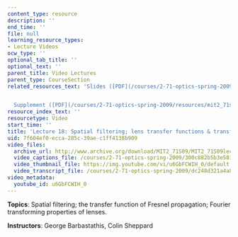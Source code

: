 ```yaml
---
content_type: resource
description: ''
end_time: ''
file: null
learning_resource_types:
- Lecture Videos
ocw_type: ''
optional_tab_title: ''
optional_text: ''
parent_title: Video Lectures
parent_type: CourseSection
related_resources_text: 'Slides ([PDF](/courses/2-71-optics-spring-2009/resources/mit2_71s09_lec18))


  Supplement ([PDF](/courses/2-71-optics-spring-2009/resources/mit2_71s09_supp18))'
resource_index_text: ''
resourcetype: Video
start_time: ''
title: 'Lecture 18: Spatial filtering; lens transfer functions & transforms'
uid: 7f604ef0-ecca-285c-39ae-c1ff4138b909
video_files:
  archive_url: http://www.archive.org/download/MIT2_71S09/MIT2_71S09lec18_300k.mp4
  video_captions_file: /courses/2-71-optics-spring-2009/300c882b5b3e58198577a32179559a0d_u6GbFCWIH_0.vtt
  video_thumbnail_file: https://img.youtube.com/vi/u6GbFCWIH_0/default.jpg
  video_transcript_file: /courses/2-71-optics-spring-2009/dc248d321a4a889ee1f863f4e6891397_u6GbFCWIH_0.pdf
video_metadata:
  youtube_id: u6GbFCWIH_0
---
```


**Topics**: Spatial filtering; the transfer function of Fresnel propagation; Fourier transforming properties of lenses.

**Instructors**: George Barbastathis, Colin Sheppard



